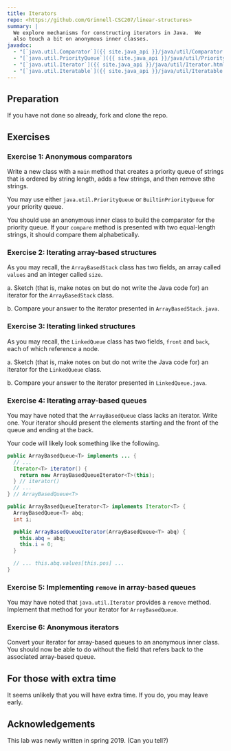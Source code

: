 ```yaml
---
title: Iterators
repo: <https://github.com/Grinnell-CSC207/linear-structures>
summary: |
  We explore mechanisms for constructing iterators in Java.  We
  also touch a bit on anonymous inner classes.
javadoc:
  - "[`java.util.Comparator`]({{ site.java_api }}/java/util/Comparator.html)"
  - "[`java.util.PriorityQueue`]({{ site.java_api }}/java/util/PriorityQueue.html)"
  - "[`java.util.Iterator`]({{ site.java_api }}/java/util/Iterator.html)"
  - "[`java.util.Iteratable`]({{ site.java_api }}/java/util/Iteratable.html)"
---
```


Preparation
-----------

If you have not done so already, fork and clone the repo.

Exercises
---------

### Exercise 1: Anonymous comparators

Write a new class with a `main` method that creates a priority queue
of strings that is ordered by string length, adds a few strings,
and then remove sthe strings.  

You may use either `java.util.PriorityQueue` or `BuiltinPriorityQueue`
for your priority queue.

You should use an anonymous inner class to build the comparator for the
priority queue.  If your `compare` method is presented with two 
equal-length strings, it should compare them alphabetically.

### Exercise 2: Iterating array-based structures

As you may recall, the `ArrayBasedStack` class has two fields, an
array called `values` and an integer called `size`.

a. Sketch (that is, make notes on but do not write the Java code for)
an iterator for the `ArrayBasedStack` class.

b. Compare your answer to the iterator presented in `ArrayBasedStack.java`.

### Exercise 3: Iterating linked structures

As you may recall, the `LinkedQueue` class has two fields,
`front` and `back`, each of which reference a node.

a. Sketch (that is, make notes on but do not write the Java code for)
an iterator for the `LinkedQueue` class.

b. Compare your answer to the iterator presented in `LinkedQueue.java`.

### Exercise 4: Iterating array-based queues

You may have noted that the `ArrayBasedQueue` class lacks an iterator.
Write one.  Your iterator should present the elements starting and
the front of the queue and ending at the back.

Your code will likely look something like the following.

```java
public ArrayBasedQueue<T> implements ... {
  // ...
  Iterator<T> iterator() {
    return new ArrayBasedQueueIterator<T>(this);
  } // iterator()
  // ...
} // ArrayBasedQueue<T>

public ArrayBasedQueueIterator<T> implements Iterator<T> {
  ArrayBasedQueue<T> abq;
  int i;

  public ArrayBasedQueueIterator(ArrayBasedQueue<T> abq) {
    this.abq = abq;
    this.i = 0;
  }

  // ... this.abq.values[this.pos] ...
}
```

### Exercise 5: Implementing `remove` in array-based queues

You may have noted that `java.util.Iterator` provides a `remove` method.
Implement that method for your iterator for `ArrayBasedQueue`.

### Exercise 6: Anonymous iterators

Convert your iterator for array-based queues to an anonymous inner
class.  You should now be able to do without the field that refers
back to the associated array-based queue.

For those with extra time
-------------------------

It seems unlikely that you will have extra time.  If you do, you
may leave early.

Acknowledgements
----------------

This lab was newly written in spring 2019.  (Can you tell?)
